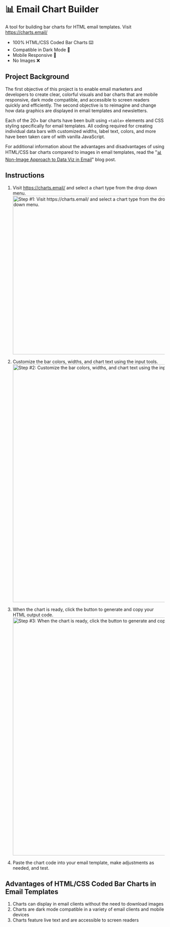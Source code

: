 # 📊 Email Chart Builder
A tool for building bar charts for HTML email templates. Visit <a href="https://charts.email/" target="_blank">https://charts.email/</a>
- 100% HTML/CSS Coded Bar Charts ⌨️
- Compatible in Dark Mode 🌙
- Mobile Responsive 📲
- No Images ❌

## Project Background

The first objective of this project is to enable email marketers and developers to create clear, colorful visuals and bar charts that are mobile responsive, dark mode compatible, and accessible to screen readers quickly and efficiently. The second objective is to reimagine and change how data graphics are displayed in email templates and newsletters.

Each of the 20+ bar charts have been built using `<table>` elements and CSS styling specifically for email templates. All coding required for creating individual data bars with customized widths, label text, colors, and more have been taken care of with vanilla JavaScript.

For additional information about the advantages and disadvantages of using HTML/CSS bar charts compared to images in email templates, read the "[📊 Non-Image Approach to Data Viz in Email](https://dev.to/bdjang/non-image-approach-to-data-viz-in-email-o0k)" blog post.

## Instructions

1. Visit <a href="https://charts.email/" target="_blank">https://charts.email/</a> and select a chart type from the drop down menu.
    <img width="500" alt="Step #1: Visit https://charts.email/ and select a chart type from the drop down menu." src="https://github.com/bdjang/email-chart-builder/assets/6575035/279100ad-e47a-40f7-932f-b72d378c3611">

2. Customize the bar colors, widths, and chart text using the input tools.
    <img width="750" alt="Step #2: Customize the bar colors, widths, and chart text using the input tools" src="https://github.com/bdjang/email-chart-builder/assets/6575035/eb6866bd-c7a7-4e49-b5ba-7aa808da74a6">

3. When the chart is ready, click the button to generate and copy your HTML output code.
    <img width="750" alt="Step #3: When the chart is ready, click the button to generate and copy your HTML output code" src="https://github.com/bdjang/email-chart-builder/assets/6575035/f08b99f2-0375-40a8-8095-24f312604916">

4. Paste the chart code into your email template, make adjustments as needed, and test.

## Advantages of HTML/CSS Coded Bar Charts in Email Templates

1. Charts can display in email clients without the need to download images
2. Charts are dark mode compatible in a variety of email clients and mobile devices
3. Charts feature live text and are accessible to screen readers